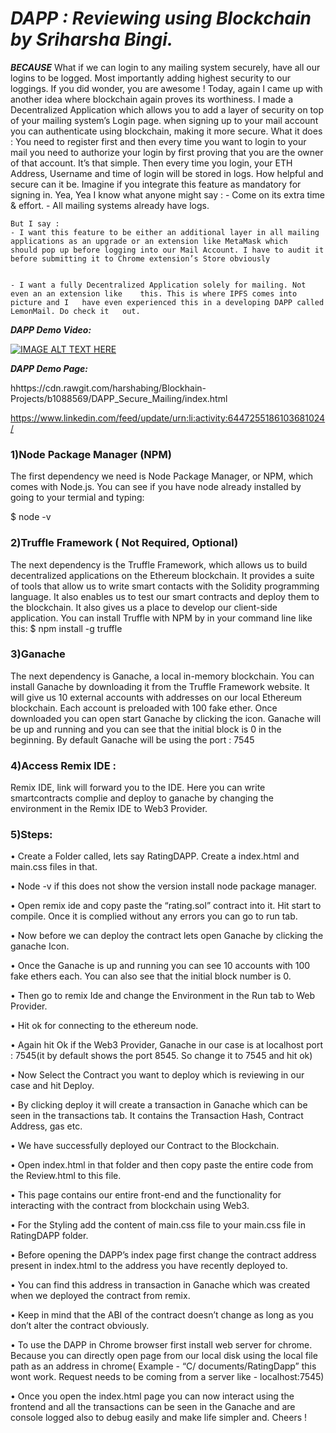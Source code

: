 
# _**DAPP : Reviewing using Blockchain by Sriharsha Bingi.**_
**_BECAUSE_**  What if we can login to any mailing system securely, have all our logins to be logged. Most importantly adding highest security to our loggings. If you did wonder, you are awesome !  Today, again I came up with another idea where blockchain again proves its worthiness. I made a Decentralized Application which allows you to add a layer of security on top of your mailing system’s Login page. when signing up to your mail account you can authenticate using blockchain, making it more secure. What it does : You need to register first and then every time you want to login to your mail you need to authorize your login by first proving that you are the owner of that account. It’s that simple. Then every time you login, your ETH Address, Username and time of login will be stored in logs. How helpful and secure can it be. Imagine if you integrate this feature as mandatory for signing in.  Yea, Yea I know what anyone might say :
                                 - Come on its extra time & effort.
                                 - All mailing systems already have logs.
	
		
    But I say : 
	- I want this feature to be either an additional layer in all mailing 		applications as an upgrade or an extension like MetaMask which 		should pop up before logging into our Mail Account. I have to audit it 	before submitting it to Chrome extension’s Store obviously


	- I want a fully Decentralized Application solely for mailing. Not even an an extension like 	this. This is where IPFS comes into picture and I 	have even experienced this in a developing DAPP called LemonMail. Do check it 	out.

_**DAPP Demo Video:**_


[![IMAGE ALT TEXT HERE](https://img.youtube.com/vi/0PbLhBwy3Sw/0.jpg)](https://www.youtube.com/watch?v=0PbLhBwy3Sw)



_**DAPP Demo Page:**_


  hhttps://cdn.rawgit.com/harshabing/Blockhain-Projects/b1088569/DAPP_Secure_Mailing/index.html



https://www.linkedin.com/feed/update/urn:li:activity:6447255186103681024/


###  1)Node Package Manager (NPM)

The first dependency we need is Node Package Manager, or NPM, which comes
with Node.js. You can see if you have node already installed by going to your
termial and typing:

$ node -v

### 2)Truffle Framework ( Not Required, Optional)
The next dependency is the Truffle Framework, which allows us to build
decentralized applications on the Ethereum blockchain. It provides a suite of tools
that allow us to write smart contacts with the Solidity programming language. It
also enables us to test our smart contracts and deploy them to the blockchain. It
also gives us a place to develop our client-side application.
You can install Truffle with NPM by in your command line like this:
$ npm install -g truffle

### 3)Ganache

The next dependency is Ganache, a local in-memory blockchain. You can install Ganache by downloading it from the Truffle Framework website. It will give us 10 external accounts with addresses on our local Ethereum blockchain. Each account is preloaded with 100 fake ether. Once downloaded you can open start Ganache by clicking the icon. Ganache will be up and running and you can see that the initial block is 0 in the beginning. By default Ganache will be using the port : 7545

### 4)Access Remix IDE :

Remix IDE, link will forward you to the IDE. Here you can write smartcontracts
complie and deploy to ganache by changing the environment in the Remix IDE to Web3 Provider.

###   5)Steps:

• Create a Folder called, lets say RatingDAPP. Create a index.html and main.css files in that.

• Node -v if this does not show the version install node package manager.

• Open remix ide and copy paste the “rating.sol” contract into it. Hit start to
compile. Once it is complied without any errors you can go to run tab.

• Now before we can deploy the contract lets open Ganache by clicking the ganache Icon.

• Once the Ganache is up and running you can see 10 accounts with 100 fake ethers each. You can also see that the initial block number is 0.

• Then go to remix Ide and change the Environment in the Run tab to Web Provider.

• Hit ok for connecting to the ethereum node.

• Again hit Ok if the Web3 Provider, Ganache in our case is at localhost port : 7545(it by default shows the port 8545. So change it to 7545 and hit ok)

• Now Select the Contract you want to deploy which is reviewing in our case and hit Deploy.

• By clicking deploy it will create a transaction in Ganache which can be seen in the transactions tab. It contains the Transaction Hash, Contract Address, gas etc.

• We have successfully deployed our Contract to the Blockchain.

• Open index.html in that folder and then copy paste the entire code from the Review.html to this file.

• This page contains our entire front-end and the functionality for interacting with the contract from blockchain using Web3.

• For the Styling add the content of main.css file to your main.css file in RatingDAPP folder.

• Before opening the DAPP’s index page first change the contract address present in index.html to the address you have recently deployed to.

• You can find this address in transaction in Ganache which was created when we deployed the contract from remix.

• Keep in mind that the ABI of the contract doesn’t change as long as you don’t alter the contract obviously.

• To use the DAPP in Chrome browser first install web server for chrome. Because you can directly open page from our local disk using the local file path as an address in chrome( Example - “C/ documents/RatingDapp” this wont work. Request needs to be coming from a server like - localhost:7545)

• Once you open the index.html page you can now interact using the frontend and all the transactions can be seen in the Ganache and are console logged also to debug easily and make life simpler and.
Cheers !

